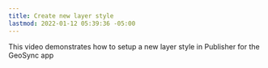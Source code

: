 ```yaml
---
title: Create new layer style
lastmod: 2022-01-12 05:39:36 -05:00
---
```

			
This video demonstrates how to setup a new layer style in Publisher for the GeoSync app       